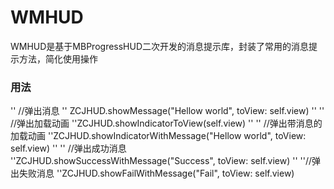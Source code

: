 # WMHUD
WMHUD是基于MBProgressHUD二次开发的消息提示库，封装了常用的消息提示方法，简化使用操作
### 用法
'' //弹出消息
'' ZCJHUD.showMessage("Hellow world", toView: self.view)
'' 
'' //弹出加载动画
''ZCJHUD.showIndicatorToView(self.view)
''
'' //弹出带消息的加载动画
''ZCJHUD.showIndicatorWithMessage("Hellow world", toView: self.view)
''
'' //弹出成功消息
''ZCJHUD.showSuccessWithMessage("Success", toView: self.view)
''
''//弹出失败消息
''ZCJHUD.showFailWithMessage("Fail", toView: self.view)
